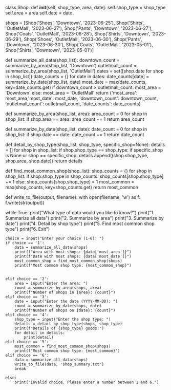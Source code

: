 class Shop:
    def __init__(self, shop_type, area, date):
        self.shop_type = shop_type
        self.area = area
        self.date = date

shops = [Shop('Shoes', 'Downtown', '2023-06-25'),
          Shop('Shirts', 'OutletMall', '2023-06-27'),
          Shop('Pants', 'Downtown', '2023-06-27'),
          Shop('Coats', 'OutletMall', '2023-06-28'),
          Shop('Shirts', 'Downtown', '2023-06-29'),
          Shop('Shoes', 'OutletMall', '2023-06-30'),
          Shop('Pants', 'Downtown', '2023-06-30'),
          Shop('Coats', 'OutletMall', '2023-05-01'),
          Shop('Shirts', 'Downtown', '2023-05-01')]

def summarize_all_data(shop_list):
    downtown_count = summarize_by_area(shop_list, 'Downtown')
    outletmall_count = summarize_by_area(shop_list, 'OutletMall')
    dates = set([shop.date for shop in shop_list])
    date_counts = {}
    for date in dates:
        date_counts[date] = summarize_by_date(shop_list, date)
    most_date = max(date_counts, key=date_counts.get)
    if downtown_count > outletmall_count:
        most_area = 'Downtown'
    else:
        most_area = 'OutletMall'
    return {'most_area': most_area,'most_date': most_date, 'downtown_count': downtown_count, 'outletmall_count': outletmall_count, 'date_counts': date_counts}

def summarize_by_area(shop_list, area):
    area_count = 0
    for shop in shop_list:
        if shop.area == area:
            area_count += 1
    return area_count

def summarize_by_date(shop_list, date):
    date_count = 0
    for shop in shop_list:
        if shop.date == date:
            date_count += 1
    return date_count

def detail_by_shop_type(shop_list, shop_type, specific_shop=None):
    details = []
    for shop in shop_list:
        if shop.shop_type == shop_type:
            if specific_shop is None or shop == specific_shop:
                details.append((shop.shop_type, shop.area, shop.date))
    return details

def find_most_common_shop(shop_list):
    shop_counts = {}
    for shop in shop_list:
        if shop.shop_type in shop_counts:
            shop_counts[shop.shop_type] += 1
        else:
            shop_counts[shop.shop_type] = 1
    most_common = max(shop_counts, key=shop_counts.get)
    return most_common

def write_to_file(output, filename):
    with open(filename, 'w') as f:
        f.write(str(output))

while True:
    print("What type of data would you like to know?")
    print("1. Summarize all data")
    print("2. Summarize by area")
    print("3. Summarize by date")
    print("4. Detail by shop type")
    print("5. Find most common shop type")
    print("6. Exit")

    choice = input("Enter your choice (1-6): ")
    if choice == '1':
        data = summarize_all_data(shops)
        print(f"Area with most shops: {data['most_area']}")
        print(f"Date with most shops: {data['most_date']}")
        most_common_shop = find_most_common_shop(shops)
        print(f"Most common shop type: {most_common_shop}")


    elif choice == '2':
        area = input("Enter the area: ")
        count = summarize_by_area(shops, area)
        print(f"Number of shops in {area}: {count}")
    elif choice == '3':
        date = input("Enter the date (YYYY-MM-DD): ")
        count = summarize_by_date(shops, date)
        print(f"Number of shops on {date}: {count}")
    elif choice == '4':
        shop_type = input("Enter the shop type: ")
        details = detail_by_shop_type(shops, shop_type)
        print(f"Details of {shop_type} goods:")
        for detail in details:
            print(detail)
    elif choice == '5':
        most_common = find_most_common_shop(shops)
        print(f"Most common shop type: {most_common}")
    elif choice == '6':
        data = summarize_all_data(shops)
        write_to_file(data, 'shop_summary.txt')
        break
    
    else:
        print("Invalid choice. Please enter a number between 1 and 6.")
